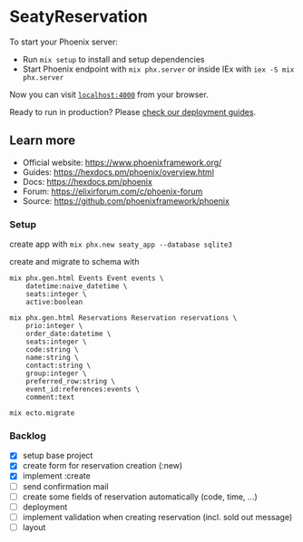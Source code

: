 # SeatyReservation

To start your Phoenix server:

  * Run `mix setup` to install and setup dependencies
  * Start Phoenix endpoint with `mix phx.server` or inside IEx with `iex -S mix phx.server`

Now you can visit [`localhost:4000`](http://localhost:4000) from your browser.

Ready to run in production? Please [check our deployment guides](https://hexdocs.pm/phoenix/deployment.html).

## Learn more

  * Official website: https://www.phoenixframework.org/
  * Guides: https://hexdocs.pm/phoenix/overview.html
  * Docs: https://hexdocs.pm/phoenix
  * Forum: https://elixirforum.com/c/phoenix-forum
  * Source: https://github.com/phoenixframework/phoenix


### Setup
create app with ```mix phx.new seaty_app --database sqlite3```

create and migrate to schema with
```
mix phx.gen.html Events Event events \
    datetime:naive_datetime \
    seats:integer \
    active:boolean

mix phx.gen.html Reservations Reservation reservations \
    prio:integer \
    order_date:datetime \
    seats:integer \
    code:string \
    name:string \
    contact:string \
    group:integer \
    preferred_row:string \
    event_id:references:events \
    comment:text

mix ecto.migrate
```

### Backlog
- [x] setup base project
- [x] create form for reservation creation (:new)
- [x] implement :create
- [ ] send confirmation mail
- [ ] create some fields of reservation automatically (code, time, ...)
- [ ] deployment
- [ ] implement validation when creating reservation (incl. sold out message)
- [ ] layout